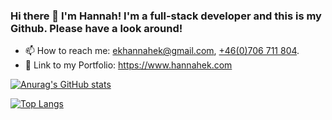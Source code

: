 ### Hi there 👋 I'm Hannah! I'm a full-stack developer and this is my Github. Please have a look around!

- 📫 How to reach me: ekhannahek@gmail.com, <a href="tel:+46706711804">+46(0)706 711 804</a>. 
- :notebook_with_decorative_cover: Link to my Portfolio: https://www.hannahek.com

[![Anurag's GitHub stats](https://github-readme-stats.vercel.app/api?username=Nahnahke)](https://github.com/anuraghazra/github-readme-stats)

[![Top Langs](https://github-readme-stats.vercel.app/api/top-langs/?username=Nahnahke)](https://github.com/anuraghazra/github-readme-stats)
